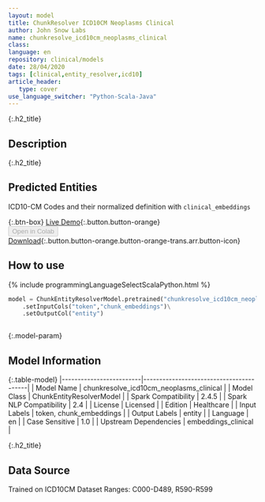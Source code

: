 ```yaml
---
layout: model
title: ChunkResolver ICD10CM Neoplasms Clinical
author: John Snow Labs
name: chunkresolve_icd10cm_neoplasms_clinical
class: 
language: en
repository: clinical/models
date: 28/04/2020
tags: [clinical,entity_resolver,icd10]
article_header:
   type: cover
use_language_switcher: "Python-Scala-Java"
---
```


{:.h2_title}
## Description 


 {:.h2_title}
## Predicted Entities
ICD10-CM Codes and their normalized definition with `clinical_embeddings` 

{:.btn-box}
[Live Demo](https://demo.johnsnowlabs.com/healthcare/ER_ICD10_CM/){:.button.button-orange}<br/><button class="button button-orange" disabled>Open in Colab</button><br/>[Download](https://s3.amazonaws.com/auxdata.johnsnowlabs.com/clinical/models/chunkresolve_icd10cm_neoplasms_clinical_en_2.4.5_2.4_1588108205630.zip){:.button.button-orange.button-orange-trans.arr.button-icon}<br/>

## How to use 
<div class="tabs-box" markdown="1">

{% include programmingLanguageSelectScalaPython.html %}

```python
model = ChunkEntityResolverModel.pretrained("chunkresolve_icd10cm_neoplasms_clinical","en","clinical/models")\
	.setInputCols("token","chunk_embeddings")\
	.setOutputCol("entity")
```

```scala

```
</div>



{:.model-param}
## Model Information

{:.table-model}
|-------------------------|-----------------------------------------|
| Model Name              | chunkresolve_icd10cm_neoplasms_clinical |
| Model Class             | ChunkEntityResolverModel                |
| Spark Compatibility     | 2.4.5                                   |
| Spark NLP Compatibility | 2.4                                     |
| License                 | Licensed                                |
| Edition                 | Healthcare                              |
| Input Labels            | token, chunk_embeddings                 |
| Output Labels           | entity                                  |
| Language                | en                                      |
| Case Sensitive          | 1.0                                     |
| Upstream Dependencies   | embeddings_clinical                     |




{:.h2_title}
## Data Source
Trained on ICD10CM Dataset Ranges: C000-D489, R590-R599

